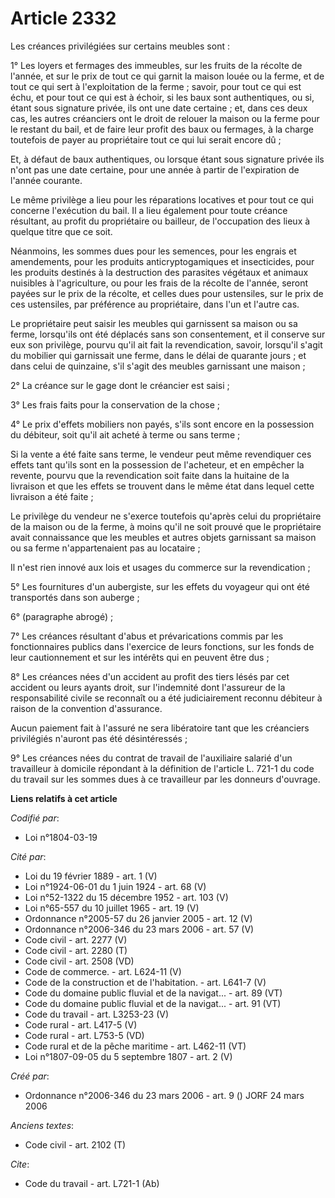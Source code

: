 # Article 2332

Les créances privilégiées sur certains meubles sont : 

1° Les loyers et fermages des immeubles, sur les fruits de la récolte de l'année, et sur le prix de tout ce qui garnit la
maison louée ou la ferme, et de tout ce qui sert à l'exploitation de la ferme ; savoir, pour tout ce qui est échu, et pour
tout ce qui est à échoir, si les baux sont authentiques, ou si, étant sous signature privée, ils ont une date certaine ; et,
dans ces deux cas, les autres créanciers ont le droit de relouer la maison ou la ferme pour le restant du bail, et de faire
leur profit des baux ou fermages, à la charge toutefois de payer au propriétaire tout ce qui lui serait encore dû ; 

Et, à défaut de baux authentiques, ou lorsque étant sous signature privée ils n'ont pas une date certaine, pour une année à
partir de l'expiration de l'année courante. 

Le même privilège a lieu pour les réparations locatives et pour tout ce qui concerne l'exécution du bail. Il a lieu également
pour toute créance résultant, au profit du propriétaire ou bailleur, de l'occupation des lieux à quelque titre que ce soit. 

Néanmoins, les sommes dues pour les semences, pour les engrais et amendements, pour les produits anticryptogamiques et
insecticides, pour les produits destinés à la destruction des parasites végétaux et animaux nuisibles à l'agriculture, ou
pour les frais de la récolte de l'année, seront payées sur le prix de la récolte, et celles dues pour ustensiles, sur le prix
de ces ustensiles, par préférence au propriétaire, dans l'un et l'autre cas. 

Le propriétaire peut saisir les meubles qui garnissent sa maison ou sa ferme, lorsqu'ils ont été déplacés sans son
consentement, et il conserve sur eux son privilège, pourvu qu'il ait fait la revendication, savoir, lorsqu'il s'agit du
mobilier qui garnissait une ferme, dans le délai de quarante jours ; et dans celui de quinzaine, s'il s'agit des meubles
garnissant une maison ; 

2° La créance sur le gage dont le créancier est saisi ; 

3° Les frais faits pour la conservation de la chose ; 

4° Le prix d'effets mobiliers non payés, s'ils sont encore en la possession du débiteur, soit qu'il ait acheté à terme ou
sans terme ; 

Si la vente a été faite sans terme, le vendeur peut même revendiquer ces effets tant qu'ils sont en la possession de
l'acheteur, et en empêcher la revente, pourvu que la revendication soit faite dans la huitaine de la livraison et que les
effets se trouvent dans le même état dans lequel cette livraison a été faite ; 

Le privilège du vendeur ne s'exerce toutefois qu'après celui du propriétaire de la maison ou de la ferme, à moins qu'il ne
soit prouvé que le propriétaire avait connaissance que les meubles et autres objets garnissant sa maison ou sa ferme
n'appartenaient pas au locataire ; 

Il n'est rien innové aux lois et usages du commerce sur la revendication ; 

5° Les fournitures d'un aubergiste, sur les effets du voyageur qui ont été transportés dans son auberge ; 

6° (paragraphe abrogé) ; 

7° Les créances résultant d'abus et prévarications commis par les fonctionnaires publics dans l'exercice de leurs fonctions,
sur les fonds de leur cautionnement et sur les intérêts qui en peuvent être dus ; 

8° Les créances nées d'un accident au profit des tiers lésés par cet accident ou leurs ayants droit, sur l'indemnité dont
l'assureur de la responsabilité civile se reconnaît ou a été judiciairement reconnu débiteur à raison de la convention
d'assurance. 

Aucun paiement fait à l'assuré ne sera libératoire tant que les créanciers privilégiés n'auront pas été désintéressés ; 

9° Les créances nées du contrat de travail de l'auxiliaire salarié d'un travailleur à domicile répondant à la définition de
l'article L. 721-1 du code du travail sur les sommes dues à ce travailleur par les donneurs d'ouvrage.

**Liens relatifs à cet article**

_Codifié par_:

  - Loi n°1804-03-19

_Cité par_:

  - Loi du 19 février 1889 - art. 1 (V)
  - Loi n°1924-06-01 du 1 juin 1924 - art. 68 (V)
  - Loi n°52-1322 du 15 décembre 1952 - art. 103 (V)
  - Loi n°65-557 du 10 juillet 1965 - art. 19 (V)
  - Ordonnance n°2005-57 du 26 janvier 2005 - art. 12 (V)
  - Ordonnance n°2006-346 du 23 mars 2006 - art. 57 (V)
  - Code civil - art. 2277 (V)
  - Code civil - art. 2280 (T)
  - Code civil - art. 2508 (VD)
  - Code de commerce. - art. L624-11 (V)
  - Code de la construction et de l'habitation. - art. L641-7 (V)
  - Code du domaine public fluvial et de la navigat... - art. 89 (VT)
  - Code du domaine public fluvial et de la navigat... - art. 91 (VT)
  - Code du travail - art. L3253-23 (V)
  - Code rural - art. L417-5 (V)
  - Code rural - art. L753-5 (VD)
  - Code rural et de la pêche maritime - art. L462-11 (VT)
  - Loi n°1807-09-05 du 5 septembre 1807 - art. 2 (V)

_Créé par_:

  - Ordonnance n°2006-346 du 23 mars 2006 - art. 9 () JORF 24 mars 2006

_Anciens textes_:

  - Code civil - art. 2102 (T)

_Cite_:

  - Code du travail - art. L721-1 (Ab)
